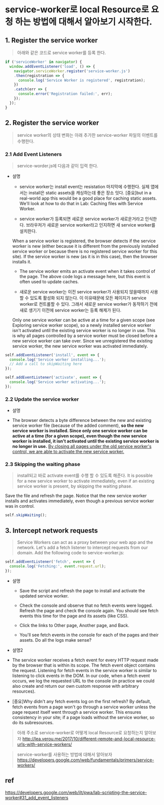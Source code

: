 # service-worker로 local Resource로 요청 하는 방법에 대해서 알아보기 시작한다. 


## 1. Register the service worker
>  아래와 같은 코드로 service worker를 등록 한다.

```js
if ('serviceWorker' in navigator) {
  window.addEventListener('load', () => {
    navigator.serviceWorker.register('service-worker.js')
    .then(registration => {
      console.log('Service Worker is registered', registration);
    })
    .catch(err => {
      console.error('Registration failed:', err);
    });
  });
}

```

## 2. Register the service worker
> service worker의 상태 변화는 아래 추가한 service-worker 파일의 이벤트를 수행한다.

### 2.1 Add Event Listeners
> service-worder.js에 다음과 같이 입력 한다.

* 설명  
  - service worker는 install event는 resistation 마지막에 수행한다.
  실제 앱에서는 install은 static assets을 캐싱하는데 좋은 장소 잇다. 
  [중요]but in a real-world app this would be a good place for caching static assets. We'll look at how to do that in Lab: Caching files with Service Worker.

  - service worker가 등록되면 새로운 service worker가 새로운거라고 인식한다.
  브라우저가 새로운 service worker라고 인지하면 새 service worker를 설치한다.
  
   When a service worker is registered, the browser detects if the service worker is new (either because it is different from the previously installed service worker or because there is no registered service worker for this site). If the service worker is new (as it is in this case), then the browser installs it.

  - The service worker emits an activate event when it takes control of the page. The above code logs a message here, but this event is often used to update caches.

  - 새로운 service worker는 이전 service worker가 사용되지 않을때까지 사용할 수 있도록 활성화 되지 않는다. 이 이유때문에 모든 페이지가 service worker로 컨트롤할 수 있다. 그래서 새로운 service worker가 동작하기 전에 새로 생기기 이전에 service worker는 등록 해제가 된다. 

  Only one service worker can be active at a time for a given scope (see Exploring service worker scope), so a newly installed service worker isn't activated until the existing service worker is no longer in use. This is why all pages controlled by a service worker must be closed before a new service worker can take over. Since we unregistered the existing service worker, the new service worker was activated immediately.


```js
self.addEventListener('install', event => {
  console.log('Service worker installing...');
  // Add a call to skipWaiting here
});

self.addEventListener('activate', event => {
  console.log('Service worker activating...');
});
```

### 2.2 Update the service worker

* 설명 
 - The browser detects a byte difference between the new and existing service worker file (because of the added comment), **so the new service worker is installed. Since only one service worker can be active at a time (for a given scope), even though the new service worker is installed, it isn't activated until the existing service worker is no longer in use.** <u>By closing all pages under the old service worker's control, we are able to activate the new service worker.</u>

### 2.3 Skipping the waiting phase
> install되고 바로 activate event를 수행 할 수 있도록 해준다.
It is possible for a new service worker to activate immediately, even if an existing service worker is present, by skipping the waiting phase.

Save the file and refresh the page. Notice that the new service worker installs and activates immediately, even though a previous service worker was in control.

```js
self.skipWaiting();
```


## 3. Intercept network requests
> Service Workers can act as a proxy between your web app and the network.
Let's add a fetch listener to intercept requests from our domain.
Add the following code to service-worker.js:

```js
self.addEventListener('fetch', event => {
  console.log('Fetching:', event.request.url);
});
```
* 설명 
  - Save the script and refresh the page to install and activate the updated service worker.

  - Check the console and observe that no fetch events were logged. Refresh the page and check the console again. You should see fetch events this time for the page and its assets (like CSS).

  - Click the links to Other page, Another page, and Back.

  - You'll see fetch events in the console for each of the pages and their assets. Do all the logs make sense?


* 설명2
 - The service worker receives a fetch event for every HTTP request made by the browser that is within its scope. 
 The fetch event object contains the request. 
 Listening for fetch events in the service worker is similar to listening to click events in the DOM.
  In our code, when a fetch event occurs, we log the requested URL to the console (in practice we could also create and return our own custom response with arbitrary resources).

  - [중요]Why didn't any fetch events log on the first refresh?
   By default, fetch events from a page won't go through a service worker unless the page request itself went through a service worker.
   This ensures consistency in your site; if a page loads without the service worker, so do its subresources.

> 아래 주소로 service-worker로 어떻게 local Resource로 요청하는지 알아보자 
http://lea.verou.me/2017/10/different-remote-and-local-resource-urls-with-service-workers/

> service-worker를 사용하는 방법에 대해서 알아보자
https://developers.google.com/web/fundamentals/primers/service-workers/



## ref 
https://developers.google.com/web/ilt/pwa/lab-scripting-the-service-worker#31_add_event_listeners